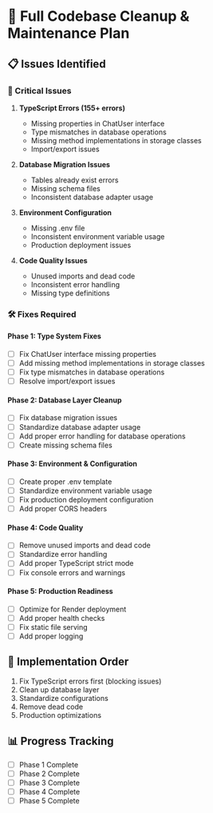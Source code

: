 # 🔧 Full Codebase Cleanup & Maintenance Plan

## 📋 Issues Identified

### 🚨 Critical Issues
1. **TypeScript Errors (155+ errors)**
   - Missing properties in ChatUser interface
   - Type mismatches in database operations
   - Missing method implementations in storage classes
   - Import/export issues

2. **Database Migration Issues**
   - Tables already exist errors
   - Missing schema files
   - Inconsistent database adapter usage

3. **Environment Configuration**
   - Missing .env file
   - Inconsistent environment variable usage
   - Production deployment issues

4. **Code Quality Issues**
   - Unused imports and dead code
   - Inconsistent error handling
   - Missing type definitions

### 🛠️ Fixes Required

#### Phase 1: Type System Fixes
- [ ] Fix ChatUser interface missing properties
- [ ] Add missing method implementations in storage classes
- [ ] Fix type mismatches in database operations
- [ ] Resolve import/export issues

#### Phase 2: Database Layer Cleanup
- [ ] Fix database migration issues
- [ ] Standardize database adapter usage
- [ ] Add proper error handling for database operations
- [ ] Create missing schema files

#### Phase 3: Environment & Configuration
- [ ] Create proper .env template
- [ ] Standardize environment variable usage
- [ ] Fix production deployment configuration
- [ ] Add proper CORS headers

#### Phase 4: Code Quality
- [ ] Remove unused imports and dead code
- [ ] Standardize error handling
- [ ] Add proper TypeScript strict mode
- [ ] Fix console errors and warnings

#### Phase 5: Production Readiness
- [ ] Optimize for Render deployment
- [ ] Add proper health checks
- [ ] Fix static file serving
- [ ] Add proper logging

## 🎯 Implementation Order
1. Fix TypeScript errors first (blocking issues)
2. Clean up database layer
3. Standardize configurations
4. Remove dead code
5. Production optimizations

## 📊 Progress Tracking
- [ ] Phase 1 Complete
- [ ] Phase 2 Complete  
- [ ] Phase 3 Complete
- [ ] Phase 4 Complete
- [ ] Phase 5 Complete
